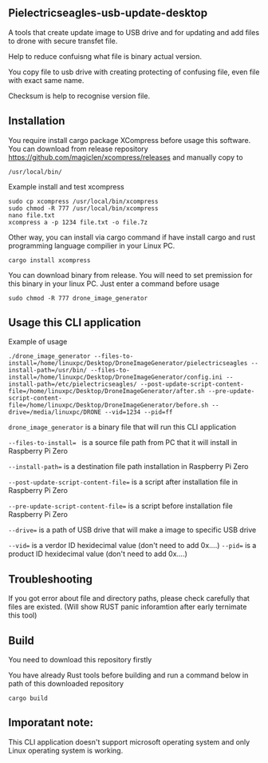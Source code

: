 ## Pielectricseagles-usb-update-desktop 

A tools that create update image to USB drive and for updating and add files to drone with secure transfet file. 

Help to reduce confuisng what file is binary actual version. 

You copy file to usb drive with creating protecting of confusing file, even file with exact same name. 

Checksum is help to recognise version file.

## Installation

You require install cargo package XCompress before usage this software. You can download from release repository https://github.com/magiclen/xcompress/releases and manually copy to 
```
/usr/local/bin/
```

Example install and test xcompress

```
sudo cp xcompress /usr/local/bin/xcompress
sudo chmod -R 777 /usr/local/bin/xcompress
nano file.txt
xcompress a -p 1234 file.txt -o file.7z
```

Other way, you can install via cargo command if have install cargo and rust programming language compilier in your Linux PC. 

```
cargo install xcompress
```

You can download binary from release. You will need to set premission for this binary in your linux PC. Just enter a command before usage

```
sudo chmod -R 777 drone_image_generator
```

## Usage this CLI application 

Example of usage

```
./drone_image_generator --files-to-install=/home/linuxpc/Desktop/DroneImageGenerator/pielectricseagles --install-path=/usr/bin/ --files-to-install=/home/linuxpc/Desktop/DroneImageGenerator/config.ini --install-path=/etc/pielectricseagles/ --post-update-script-content-file=/home/linuxpc/Desktop/DroneImageGenerator/after.sh --pre-update-script-content-file=/home/linuxpc/Desktop/DroneImageGenerator/before.sh --drive=/media/linuxpc/DRONE --vid=1234 --pid=ff
```

``` drone_image_generator ``` is a binary file that will run this CLI application

```--files-to-install= ``` is a source file path from PC that it will install in Raspberry Pi Zero 

```--install-path=``` is a destination file path installation in Raspberry Pi Zero 

```--post-update-script-content-file=``` is a script after installation file in Raspberry Pi Zero

```--pre-update-script-content-file=``` is a script before installation file Raspberry Pi Zero

```--drive=``` is a path of USB drive that will make a image to specific USB drive

```--vid=``` is a verdor ID hexidecimal value (don't need to add 0x....)
```--pid=``` is a product ID hexidecimal value (don't need to add 0x....)

## Troubleshooting

If you got error about file and directory paths, please check carefully that files are existed. (Will show RUST panic inforamtion after early ternimate this tool) 

## Build 

You need to download this repository firstly 

You have already Rust tools before building and run a command below in path of this downloaded repository

```cargo build```

## Imporatant note:

This CLI application doesn't support microsoft operating system and only Linux operating system is working. 
